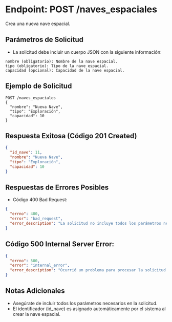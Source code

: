 # Endpoint: POST /naves_espaciales

Crea una nueva nave espacial.

## Parámetros de Solicitud
- La solicitud debe incluir un cuerpo JSON con la siguiente información:

```http
nombre (obligatorio): Nombre de la nave espacial.
tipo (obligatorio): Tipo de la nave espacial.
capacidad (opcional): Capacidad de la nave espacial.
```


## Ejemplo de Solicitud
```http
POST /naves_espaciales
{
  "nombre": "Nueva Nave",
  "tipo": "Exploración",
  "capacidad": 10
}
```


## Respuesta Exitosa (Código 201 Created)
```json
{
  "id_nave": 11,
  "nombre": "Nueva Nave",
  "tipo": "Exploración",
  "capacidad": 10
}
```


## Respuestas de Errores Posibles
- Código 400 Bad Request:
```json
{
  "errno": 400,
  "error": "bad_request",
  "error_description": "La solicitud no incluye todos los parámetros necesarios."
}
```

## Código 500 Internal Server Error:
```json
{
  "errno": 500,
  "error": "internal_error",
  "error_description": "Ocurrió un problema para procesar la solicitud."
}
```


## Notas Adicionales
- Asegúrate de incluir todos los parámetros necesarios en la solicitud.
- El identificador (id_nave) es asignado automáticamente por el sistema al crear la nave espacial.